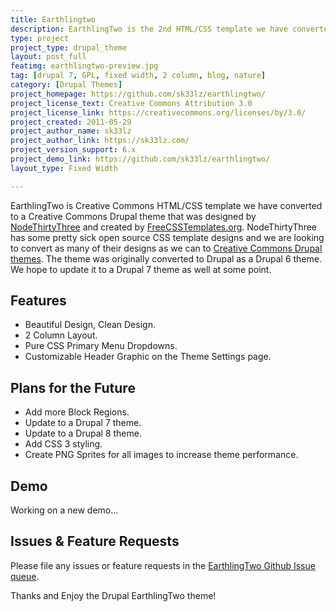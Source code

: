 ```yaml
---
title: Earthlingtwo
description: EarthlingTwo is the 2nd HTML/CSS template we have converted to a Drupal theme that was designed by NodeThirtyThree and created by FreeCSSTemplates.org.
type: project
project_type: drupal_theme
layout: post_full
featimg: earthlingtwo-preview.jpg
tag: [drupal 7, GPL, fixed width, 2 column, blog, nature]
category: [Drupal Themes]
project_homepage: https://github.com/sk33lz/earthlingtwo/
project_license_text: Creative Commons Attribution 3.0
project_license_link: https://creativecommons.org/licenses/by/3.0/
project_created: 2011-05-29
project_author_name: sk33lz
project_author_link: https://sk33lz.com/
project_version_support: 6.x
project_demo_link: https://github.com/sk33lz/earthlingtwo/
layout_type: Fixed Width

---
```

EarthlingTwo is Creative Commons HTML/CSS template we have converted to a Creative Commons Drupal theme that was designed by <a href="http://nodethirtythree.com">NodeThirtyThree</a> and created by <a href="https://templated.co/">FreeCSSTemplates.org</a>. NodeThirtyThree has some pretty sick open source CSS template designs and we are looking to convert as many of their designs as we can to [Creative Commons Drupal themes](/drupal-themes). The theme was originally converted to Drupal as a Drupal 6 theme. We hope to update it to a Drupal 7 theme as well at some point.

## Features

- Beautiful Design, Clean Design.
- 2 Column Layout.
- Pure CSS Primary Menu Dropdowns.
- Customizable Header Graphic on the Theme Settings page.

## Plans for the Future

- Add more Block Regions.
- Update to a Drupal 7 theme.
- Update to a Drupal 8 theme.
- Add CSS 3 styling.
- Create PNG Sprites for all images to increase theme performance.

## Demo

Working on a new demo...

## Issues & Feature Requests

Please file any issues or feature requests in the [EarthlingTwo Github Issue queue](https://github.com/sk33lz/earthlingtwo/issues).

Thanks and Enjoy the Drupal EarthlingTwo theme!
